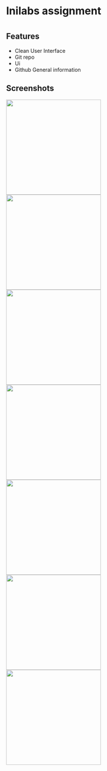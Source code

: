 # Inilabs assignment
#
## Features

 - Clean User Interface
 - Git repo
 - Ui 
 - Github General information


## Screenshots

<img src="assets/screen_shot/#1.png" width="256">   <img src="assets/screen_shot/#2.png" width="256">   <img src="assets/screen_shot/#3.png" width="256">   <img src="assets/screen_shot/#4.png" width="256">   <img src="assets/screen_shot/#5.png" width="256">   <img src="assets/screen_shot/#6.png" width="256">   <img src="assets/screen_shot/#7.png" width="256"> 


